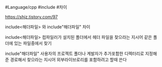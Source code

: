 #Language/cpp  #include #차이 

https://shjz.tistory.com/97

include<해더파일> 와 include"해더파일" 차이

include<해더파일>
컴파일러가 설치된 폴더에서 헤더 파일을 찾으라는 지시어
같은 폴더에 있는 파일중에서 찾기

include"해더파일"
사용자의 프로젝트 폴더나 계발자가 추가포함한 디렉터리로 지정해준 경로해서 찾으라는 지시어 외부라이브로리를 포함하려고 할때 쓴다
